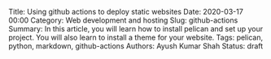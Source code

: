 Title: Using github actions to deploy static websites
Date: 2020-03-17 00:00
Category: Web development and hosting
Slug: github-actions
Summary: In this article, you will learn how to install pelican and set up your project. You will also learn to install a theme for your website.
Tags: pelican, python, markdown, github-actions
Authors: Ayush Kumar Shah
Status: draft